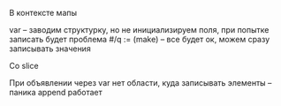 В контексте мапы

var – заводим структурку, но не инициализируем поля, при попытке записать будет проблема #/q
:= (make) – все будет ок, можем сразу записывать значения

Со slice

При объявлении через var нет области, куда записывать элементы – паника
append работает